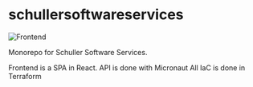 # schullersoftwareservices
![Frontend](https://github.com/Riciardos/schullersoftwareservices/actions/workflows/deploy.yml/badge.svg)

Monorepo for Schuller Software Services.

Frontend is a SPA in React.
API is done with Micronaut
All IaC is done in Terraform
